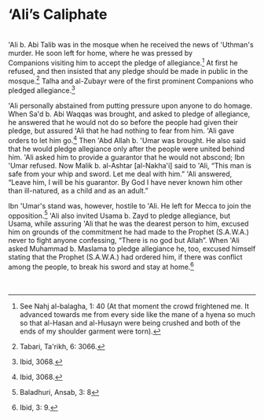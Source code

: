 ‘Ali’s Caliphate
================

   
 'Ali b. Abi Talib was in the mosque when he received the news of
'Uthman's murder. He soon left for home, where he was pressed by
Companions visiting him to accept the pledge of allegiance.[^1] At first
he refused, and then insisted that any pledge should be made in public
in the mosque.[^2] Talha and al-Zubayr were of the first prominent
Companions who pledged allegiance.[^3]

'Ali personally abstained from putting pressure upon anyone to do
homage. When Sa'd b. Abi Waqqas was brought, and asked to pledge of
allegiance, he answered that he would not do so before the people had
given their pledge, but assured 'Ali that he had nothing to fear from
him. 'Ali gave orders to let him go.[^4] Then 'Abd Allah b. 'Umar was
brought. He also said that he would pledge allegiance only after the
people were united behind him. 'Ali asked him to provide a guarantor
that he would not abscond; Ibn 'Umar refused. Now Malik b.
al-Ashtar [al-Nakha'i] said to 'Ali, “This man is safe from your whip
and sword. Let me deal with him.” 'Ali answered, “Leave him, I will be
his guarantor. By God I have never known him other than ill-natured, as
a child and as an adult.”

Ibn 'Umar's stand was, however, hostile to 'Ali. He left for Mecca to
join the opposition.[^5] 'Ali also invited Usama b. Zayd to pledge
allegiance, but Usama, while assuring 'Ali that he was the dearest
person to him, excused him on grounds of the commitment he had made to
the Prophet (S.A.W.A.) never to fight anyone confessing, “There is no
god but Allah”. When 'Ali asked Muhammad b. Maslama to pledge allegiance
he, too, excused himself stating that the Prophet (S.A.W.A.) had ordered
him, if there was conflict among the people, to break his sword and stay
at home.[^6]  
    
  

[^1]: See Nahj al-balagha, 1: 40 (At that moment the crowd frightened
me. It advanced towards me from every side like the mane of a hyena so
much so that al-Hasan and al-Husayn were being crushed and both of the
ends of my shoulder garment were torn).

[^2]: Tabari, Ta'rikh, 6: 3066.

[^3]: Ibid, 3068.

[^4]: Ibid, 3068.

[^5]: Baladhuri, Ansab, 3: 8

[^6]: Ibid, 3: 9.


